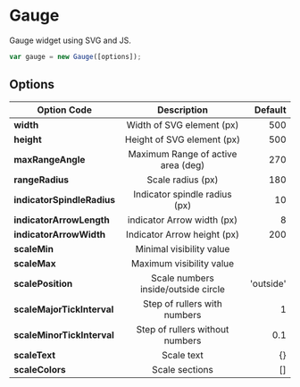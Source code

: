 Gauge
=====

Gauge widget using SVG and JS.

```javascript
var gauge = new Gauge([options]);
```

Options
-------

| Option Code                | Description                         | Default                                      |
| ---------------------------|:-----------------------------------:|---------------------------------------------:|
| **width**                  | Width of SVG element (px)           | 500                                          |
| **height**                 | Height of SVG element  (px)         | 500                                          |
| **maxRangeAngle**          | Maximum Range of active area (deg)  | 270                                          |
| **rangeRadius**            | Scale radius (px)                   | 180                                          |
| **indicatorSpindleRadius** | Indicator spindle radius (px)       | 10                                           |
| **indicatorArrowLength**   | indicator Arrow width (px)          | 8                                            |
| **indicatorArrowWidth**    | Indicator Arrow height (px)         | 200                                          |
| **scaleMin**               | Minimal visibility value            |                                              |
| **scaleMax**               | Maximum visibility value            |                                              |
| **scalePosition**          | Scale numbers inside/outside circle | 'outside'                                    |
| **scaleMajorTickInterval** | Step of rullers with numbers        | 1                                            |
| **scaleMinorTickInterval** | Step of rullers without numbers     | 0.1                                          |
| **scaleText**              | Scale text                          | {}                                           |
| **scaleColors**            | Scale sections                      | []                                           |
